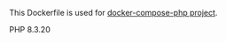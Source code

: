 This Dockerfile is used for [docker-compose-php project](https://github.com/rhamdeew/docker-compose-php).

PHP 8.3.20
